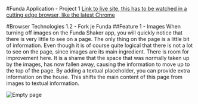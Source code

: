 #Funda Application - Project 1
[Link to live site, this has to be watched in a cutting edge browser, like the latest Chrome](http://melvinr.github.io/Web%20App%20from%20Scratch/Eindopdracht/index.html)

#Browser Technologies 1.2 - Fork je Funda
##Feature 1 - Images
When turning off images on the Funda Shaker app, you will quickly notice that there is very little to see on a page. The only thing on the page is a little bit of information. Even though it is of course quite logical that there is not a lot to see on the page, since images are its main ingredient. There is room for improvement here. It is a shame that the space that was normally taken up by the images, has now fallen away, causing the information to move up to the top of the page. By adding a textual placeholder, you can provide extra information on the house. This shifts the main content of this page from images to textual information.

![Empty page](bt-images/images/screenshot-1png)


